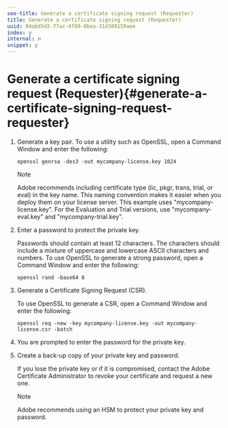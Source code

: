 ```yaml
---
seo-title: Generate a certificate signing request (Requester)
title: Generate a certificate signing request (Requester)
uuid: 04abd5d2-77ac-4f89-8bea-31d389159aee
index: y
internal: n
snippet: y
---
```


# Generate a certificate signing request (Requester){#generate-a-certificate-signing-request-requester}

1. Generate a key pair. To use a utility such as OpenSSL, open a Command Window and enter the following:

   ```
   openssl genrsa -des3 -out mycompany-license.key 1024
   ```

   >[!NOTE]
   >
   >Adobe recommends including certificate type (lic, pkgr, trans, trial, or eval) in the key name. This naming convention makes it easier when you deploy them on your license server. This example uses "mycompany-license.key". For the Evaluation and Trial versions, use "mycompany-eval.key" and "mycompany-trial.key".

1. Enter a password to protect the private key.

   Passwords should contain at least 12 characters. The characters should include a mixture of uppercase and lowercase ASCII characters and numbers. To use OpenSSL to generate a strong password, open a Command Window and enter the following: 

   ```
   openssl rand -base64 8
   ```

1. Generate a Certificate Signing Request (CSR).

   To use OpenSSL to generate a CSR, open a Command Window and enter the following: 

   ```
   openssl req -new -key mycompany-license.key -out mycompany-license.csr -batch 
   ```

1. You are prompted to enter the password for the private key.
1. Create a back-up copy of your private key and password.

   If you lose the private key or if it is compromised, contact the Adobe Certificate Administrator to revoke your certificate and request a new one.

   >[!NOTE]
   >
   >Adobe recommends using an HSM to protect your private key and password.


